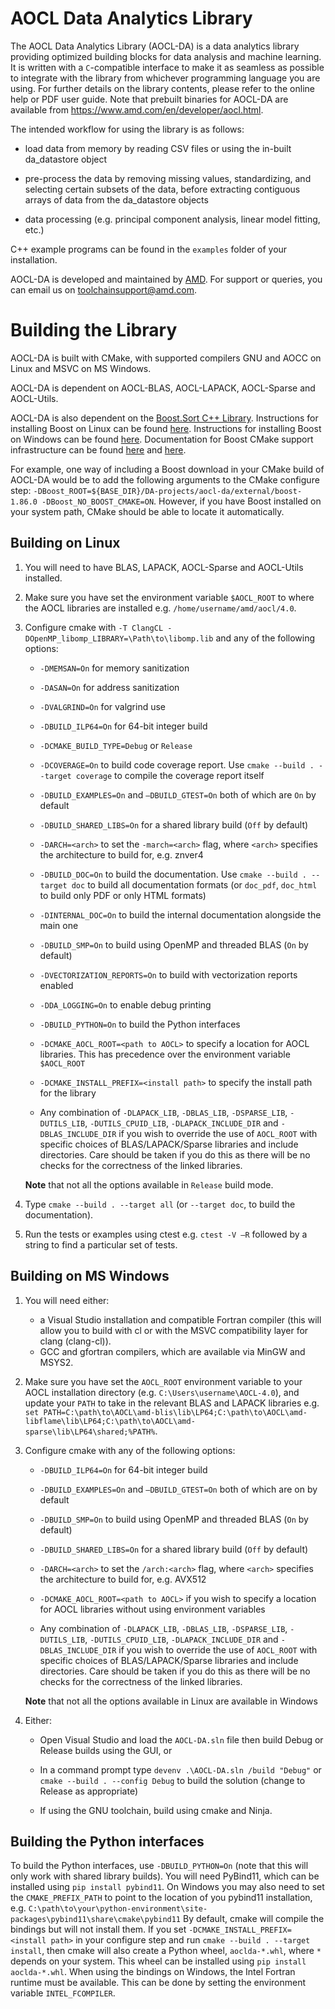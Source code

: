 AOCL Data Analytics Library
===========================

The AOCL Data Analytics Library (AOCL-DA) is a data analytics library providing
optimized building blocks for data analysis and machine learning. It is written with a `C`-compatible
interface to make it as seamless as possible to integrate with the library from
whichever programming language you are using. For further details on the library
contents, please refer to the online help or PDF user guide. Note that prebuilt binaries for AOCL-DA are available from https://www.amd.com/en/developer/aocl.html.

The intended workflow for using the library is as follows:

 - load data from memory by reading CSV files or using the in-built da_datastore object

 - pre-process the data by removing missing values, standardizing, and selecting certain subsets of the data, before extracting contiguous arrays of data from the da_datastore objects

 - data processing (e.g. principal component analysis, linear model fitting, etc.)

C++ example programs can be found in the `examples` folder of your installation.

AOCL-DA is developed and maintained by [AMD](https://www.amd.com/). For support or queries, you can email us on
[toolchainsupport@amd.com](toolchainsupport@amd.com).

Building the Library
====================

AOCL-DA is built with CMake, with supported compilers GNU and AOCC on Linux and MSVC on MS Windows.

AOCL-DA is dependent on AOCL-BLAS, AOCL-LAPACK, AOCL-Sparse and AOCL-Utils.

AOCL-DA is also dependent on the [Boost.Sort C++ Library](https://www.boost.org/doc/libs/1_86_0/libs/sort/doc/html/index.html).  Instructions for installing Boost on Linux can be found [here](https://www.boost.org/doc/libs/1_86_0/more/getting_started/unix-variants.html).  Instructions for installing Boost on Windows can be found [here](https://www.boost.org/doc/libs/1_86_0/more/getting_started/windows.html).  Documentation for Boost CMake support infrastructure can be found [here](https://github.com/boostorg/cmake) and [here](https://cmake.org/cmake/help/latest/module/FindBoost.html).

For example, one way of including a Boost download in your CMake build of AOCL-DA would be to add the following arguments to the CMake configure step: `-DBoost_ROOT=${BASE_DIR}/DA-projects/aocl-da/external/boost-1.86.0 -DBoost_NO_BOOST_CMAKE=ON`.  However, if you have Boost installed on your system path, CMake should be able to locate it automatically.

Building on Linux
-----------------

1. You will need to have BLAS, LAPACK, AOCL-Sparse and AOCL-Utils installed.

2. Make sure you have set the environment variable `$AOCL_ROOT` to where the AOCL libraries are
   installed e.g. `/home/username/amd/aocl/4.0`.

3. Configure cmake with `-T ClangCL -DOpenMP_libomp_LIBRARY=\Path\to\libomp.lib` and any of the following options:

   * `-DMEMSAN=On` for memory sanitization

   * `-DASAN=On` for address sanitization

   * `-DVALGRIND=On` for valgrind use

   * `-DBUILD_ILP64=On` for 64-bit integer build

   * `-DCMAKE_BUILD_TYPE=Debug` or `Release`

   * `-DCOVERAGE=On` to build code coverage report. Use `cmake --build . --target coverage` to compile the coverage report itself

   * `-DBUILD_EXAMPLES=On` and `–DBUILD_GTEST=On` both of which are `On` by default

   * `-DBUILD_SHARED_LIBS=On` for a shared library build (`Off` by default)

   * `-DARCH=<arch>` to set the `-march=<arch>` flag, where `<arch>` specifies the architecture to build for, e.g. znver4

   * `-DBUILD_DOC=On` to build the documentation. Use `cmake --build . --target doc` to build all documentation formats (or `doc_pdf`, `doc_html` to build only PDF or only HTML formats)

   * `-DINTERNAL_DOC=On` to build the internal documentation alongside the main one

   * `-DBUILD_SMP=On` to build using OpenMP and threaded BLAS (`On` by default)

   * `-DVECTORIZATION_REPORTS=On` to build with vectorization reports enabled

   * `-DDA_LOGGING=On` to enable debug printing

   * `-DBUILD_PYTHON=On` to build the Python interfaces

   * `-DCMAKE_AOCL_ROOT=<path to AOCL>` to specify a location for AOCL libraries. This has precedence over the environment variable `$AOCL_ROOT`

   * `-DCMAKE_INSTALL_PREFIX=<install path>` to specify the install path for the library

   * Any combination of `-DLAPACK_LIB`, `-DBLAS_LIB`, `-DSPARSE_LIB`, `-DUTILS_LIB`, `-DUTILS_CPUID_LIB`, `-DLAPACK_INCLUDE_DIR` and `-DBLAS_INCLUDE_DIR` if you wish to override the use of `AOCL_ROOT` with specific choices of BLAS/LAPACK/Sparse libraries and include directories. Care should be taken if you do this as there will be no checks for the correctness of the linked libraries.

   **Note** that not all the options available in `Release` build mode.

5. Type `cmake --build . --target all` (or `--target doc`, to build the documentation).

6. Run the tests or examples using ctest e.g. `ctest -V –R` followed by a string to find a particular set of tests.

Building on MS Windows
----------------------

1. You will need either:
   * a Visual Studio installation and compatible Fortran compiler (this will allow you to build with cl or with the MSVC compatibility layer for clang (clang-cl)).
   * GCC and gfortran compilers, which are available via MinGW and MSYS2.

2. Make sure you have set the `AOCL_ROOT` environment variable to your AOCL installation directory (e.g. `C:\Users\username\AOCL-4.0`), and update your `PATH` to take in the relevant BLAS and LAPACK libraries e.g.
`set PATH=C:\path\to\AOCL\amd-blis\lib\LP64;C:\path\to\AOCL\amd-libflame\lib\LP64;C:\path\to\AOCL\amd-sparse\lib\LP64\shared;%PATH%`.

3. Configure cmake with any of the following options:

   * `-DBUILD_ILP64=On` for 64-bit integer build

   * `-DBUILD_EXAMPLES=On` and `–DBUILD_GTEST=On` both of which are on by default

   * `-DBUILD_SMP=On` to build using OpenMP and threaded BLAS (`On` by default)

   * `-DBUILD_SHARED_LIBS=On` for a shared library build (`Off` by default)

   * `-DARCH=<arch>` to set the `/arch:<arch>` flag, where `<arch>` specifies the architecture to build for, e.g. AVX512

   * `-DCMAKE_AOCL_ROOT=<path to AOCL>` if you wish to specify a location for AOCL libraries without using environment variables

   * Any combination of `-DLAPACK_LIB`, `-DBLAS_LIB`, `-DSPARSE_LIB`, `-DUTILS_LIB`, `-DUTILS_CPUID_LIB`, `-DLAPACK_INCLUDE_DIR` and `-DBLAS_INCLUDE_DIR` if you wish to override the use of `AOCL_ROOT` with specific choices of BLAS/LAPACK/Sparse libraries and include directories. Care should be taken if you do this as there will be no checks for the correctness of the linked libraries.

    **Note** that not all the options available in Linux are available in Windows

4. Either:

   * Open Visual Studio and load the `AOCL-DA.sln` file then build Debug or Release builds using the GUI, or

   * In a command prompt type `devenv .\AOCL-DA.sln /build "Debug"` or `cmake --build . --config Debug` to build the solution (change to Release as appropriate)

   * If using the GNU toolchain, build using cmake and Ninja.

Building the Python interfaces
------------------------------

To build the Python interfaces, use `-DBUILD_PYTHON=On` (note that this will only work with shared library builds).
You will need PyBind11, which can be installed using `pip install pybind11`.
On Windows you may also need to set the `CMAKE_PREFIX_PATH` to point to the location of you pybind11 installation, e.g.  `C:\path\to\your\python-environment\site-packages\pybind11\share\cmake\pybind11`
By default, cmake will compile the bindings but will not install them.
If you set `-DCMAKE_INSTALL_PREFIX=<install path>` in your configure step and run `cmake --build . --target install`, then cmake will also create a Python wheel, `aoclda-*.whl`, where `*` depends on your system. This wheel can be installed using `pip install aoclda-*.whl`.
When using the bindings on Windows, the Intel Fortran runtime must be available. This can be done by setting the environment variable `INTEL_FCOMPILER`.
